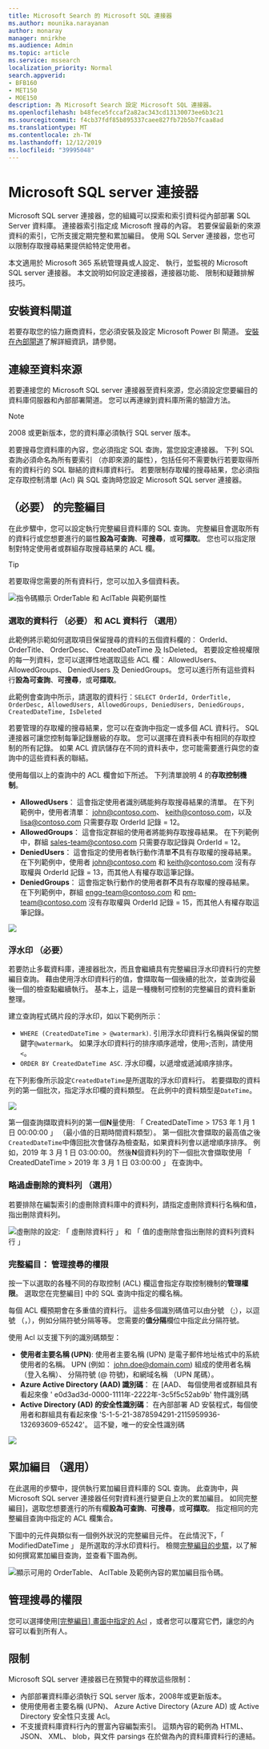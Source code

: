 ```yaml
---
title: Microsoft Search 的 Microsoft SQL 連接器
ms.author: mounika.narayanan
author: monaray
manager: mnirkhe
ms.audience: Admin
ms.topic: article
ms.service: mssearch
localization_priority: Normal
search.appverid:
- BFB160
- MET150
- MOE150
description: 為 Microsoft Search 設定 Microsoft SQL 連接器。
ms.openlocfilehash: b48fece5fccaf2a82ac343cd13130073ee6b3c21
ms.sourcegitcommit: f4cb37fdf85b895337caee827fb72b5b7fcaa8ad
ms.translationtype: MT
ms.contentlocale: zh-TW
ms.lasthandoff: 12/12/2019
ms.locfileid: "39995048"
---
```

# <a name="microsoft-sql-server-connector"></a>Microsoft SQL server 連接器

Microsoft SQL server 連接器，您的組織可以探索和索引資料從內部部署 SQL Server 資料庫。 連接器索引指定成 Microsoft 搜尋的內容。 若要保留最新的來源資料的索引，它所支援定期完整和累加編目。 使用 SQL Server 連接器，您也可以限制存取搜尋結果提供給特定使用者。

本文適用於 Microsoft 365 系統管理員或人設定、 執行，並監視的 Microsoft SQL server 連接器。 本文說明如何設定連接器，連接器功能、 限制和疑難排解技巧。

## <a name="install-a-data-gateway"></a>安裝資料閘道
若要存取您的協力廠商資料，您必須安裝及設定 Microsoft Power BI 閘道。 [安裝在內部閘道](https://docs.microsoft.com/data-integration/gateway/service-gateway-install)了解詳細資訊，請參閱。  

## <a name="connect-to-a-data-source"></a>連線至資料來源
若要連接您的 Microsoft SQL server 連接器至資料來源，您必須設定您要編目的資料庫伺服器和內部部署閘道。 您可以再連線到資料庫所需的驗證方法。

> [!NOTE]
> 2008 或更新版本，您的資料庫必須執行 SQL server 版本。

若要搜尋您資料庫的內容，您必須指定 SQL 查詢，當您設定連接器。 下列 SQL 查詢必須命名為所有要索引 （亦即來源的屬性），包括任何不需要執行若要取得所有的資料行的 SQL 聯結的資料庫資料行。 若要限制存取權的搜尋結果，您必須指定存取控制清單 (Acl) 與 SQL 查詢時您設定 Microsoft SQL server 連接器。

## <a name="full-crawl-required"></a>（必要） 的完整編目
在此步驟中，您可以設定執行完整編目資料庫的 SQL 查詢。 完整編目會選取所有的資料行或您想要進行的屬性**設為可查詢**、**可搜尋**，或**可擷取**。 您也可以指定限制對特定使用者或群組存取搜尋結果的 ACL 欄。

> [!Tip]
> 若要取得您需要的所有資料行，您可以加入多個資料表。

![指令碼顯示 OrderTable 和 AclTable 與範例屬性](media/MSSQL-fullcrawl.png)

### <a name="select-data-columns-required-and-acl-columns-optional"></a>選取的資料行 （必要） 和 ACL 資料行 （選用）
此範例將示範如何選取項目保留搜尋的資料的五個資料欄的： OrderId、 OrderTitle、 OrderDesc、 CreatedDateTime 及 IsDeleted。 若要設定檢視權限的每一列資料，您可以選擇性地選取這些 ACL 欄： AllowedUsers、 AllowedGroups、 DeniedUsers 及 DeniedGroups。 您可以進行所有這些資料行**設為可查詢**、**可搜尋**，或**可擷取**。

此範例會查詢中所示，請選取的資料行：`SELECT OrderId, OrderTitle, OrderDesc, AllowedUsers, AllowedGroups, DeniedUsers, DeniedGroups, CreatedDateTime, IsDeleted`
 
若要管理的存取權的搜尋結果，您可以在查詢中指定一或多個 ACL 資料行。 SQL 連接器可讓您控制每筆記錄層級的存取。 您可以選擇在資料表中有相同的存取控制的所有記錄。 如果 ACL 資訊儲存在不同的資料表中，您可能需要進行與您的查詢中的這些資料表的聯結。

使用每個以上的查詢中的 ACL 欄會如下所述。 下列清單說明 4 的**存取控制機制**。 
* **AllowedUsers**： 這會指定使用者識別碼能夠存取搜尋結果的清單。 在下列範例中，使用者清單： john@contoso.com、 keith@contoso.com，以及 lisa@contoso.com 只需要存取 OrderId 記錄 = 12。 
* **AllowedGroups**： 這會指定群組的使用者將能夠存取搜尋結果。 在下列範例中，群組 sales-team@contoso.com 只需要存取記錄與 OrderId = 12。
* **DeniedUsers**： 這會指定的使用者執行動作清單**不**具有存取權的搜尋結果。 在下列範例中，使用者 john@contoso.com 和 keith@contoso.com 沒有存取權與 OrderId 記錄 = 13，而其他人有權存取這筆記錄。 
* **DeniedGroups**： 這會指定執行動作的使用者群**不**具有存取權的搜尋結果。 在下列範例中，群組 engg-team@contoso.com 和 pm-team@contoso.com 沒有存取權與 OrderId 記錄 = 15，而其他人有權存取這筆記錄。  

![](media/MSSQL-ACL1.png)

### <a name="watermark-required"></a>浮水印 （必要）
若要防止多載資料庫，連接器批次，而且會繼續具有完整編目浮水印資料行的完整編目查詢。 藉由使用浮水印資料行的值，會擷取每一個後續的批次，並查詢從最後一個的檢查點繼續執行。 基本上，這是一種機制可控制的完整編目的資料重新整理。

建立查詢程式碼片段的浮水印，如以下範例所示：
* `WHERE (CreatedDateTime > @watermark)`. 引用浮水印資料行名稱與保留的關鍵字`@watermark`。 如果浮水印資料行的排序順序遞增，使用`>`;否則，請使用`<`。
* `ORDER BY CreatedDateTime ASC`. 浮水印欄，以遞增或遞減順序排序。

在下列影像所示設定`CreatedDateTime`是所選取的浮水印資料行。 若要擷取的資料列的第一個批次，指定浮水印欄的資料類型。 在此例中的資料類型是`DateTime`。

![](media/MSSQL-watermark.png)

第一個查詢擷取資料列的第一個**N**量使用: 「 CreatedDateTime > 1753 年 1 月 1 日 00:00:00 」 （最小值的日期時間資料類型）。 第一個批次會擷取的最高值之後`CreatedDateTime`中傳回批次會儲存為檢查點，如果資料列會以遞增順序排序。 例如，2019 年 3 月 1 日 03:00:00。 然後**N**個資料列的下一個批次會擷取使用 「 CreatedDateTime > 2019 年 3 月 1 日 03:00:00 」 在查詢中。

### <a name="skipping-soft-deleted-rows-optional"></a>略過虛刪除的資料列 （選用）
若要排除在編製索引的虛刪除資料庫中的資料列，請指定虛刪除資料行名稱和值，指出刪除資料列。

![虛刪除的設定: 「 虛刪除資料行 」 和 「 值的虛刪除會指出刪除的資料列資料行 」](media/MSSQL-softdelete.png)

### <a name="full-crawl-manage-search-permissions"></a>完整編目： 管理搜尋的權限
按一下以選取的各種不同的存取控制 (ACL) 欄這會指定存取控制機制的**管理權限**。 選取您在完整編目] 中的 SQL 查詢中指定的欄名稱。 

每個 ACL 欄預期會在多重值的資料行。 這些多個識別碼值可以由分號 （;），以逗號 （，），例如分隔符號分隔等等。 您需要的**值分隔**欄位中指定此分隔符號。
 
使用 Acl 以支援下列的識別碼類型： 
* **使用者主要名稱 (UPN)**: 使用者主要名稱 (UPN) 是電子郵件地址格式中的系統使用者的名稱。 UPN (例如： john.doe@domain.com) 組成的使用者名稱 （登入名稱）、 分隔符號 (@ 符號)，和網域名稱 （UPN 尾碼）。 
* **Azure Active Directory (AAD) 識別碼**： 在 [AAD、 每個使用者或群組具有看起來像 ' e0d3ad3d-0000-1111年-2222年-3c5f5c52ab9b' 物件識別碼 
* **Active Directory (AD) 的安全性識別碼**： 在內部部署 AD 安裝程式，每個使用者和群組具有看起來像 'S-1-5-21-3878594291-2115959936-132693609-65242'。 這不變，唯一的安全性識別碼

![](media/MSSQL-ACL2.png)

## <a name="incremental-crawl-optional"></a>累加編目 （選用）
在此選用的步驟中，提供執行累加編目資料庫的 SQL 查詢。 此查詢中，與 Microsoft SQL server 連接器任何對資料進行變更自上次的累加編目。 如同完整編目]，選取您想要進行的所有欄**設為可查詢**、**可搜尋**，或**可擷取**。 指定相同的完整編目查詢中指定的 ACL 欄集合。

下圖中的元件與類似有一個例外狀況的完整編目元件。 在此情況下，「 ModifiedDateTime 」 是所選取的浮水印資料行。 檢閱[完整編目的步驟](#full-crawl-required)，以了解如何撰寫累加編目查詢，並查看下圖為例。

![顯示可用的 OrderTable、 AclTable 及範例內容的累加編目指令碼。](media/MSSQL-incrcrawl.png)

## <a name="manage-search-permissions"></a>管理搜尋的權限 
您可以選擇使用[[完整編目] 畫面中指定的 Acl](#full-crawl-manage-search-permissions) ，或者您可以覆寫它們，讓您的內容可以看到所有人。

## <a name="limitations"></a>限制
Microsoft SQL server 連接器已在預覽中的釋放這些限制：
* 內部部署資料庫必須執行 SQL server 版本，2008年或更新版本。
* 使用使用者主要名稱 (UPN)、 Azure Active Directory (Azure AD) 或 Active Directory 安全性只支援 Acl。 
* 不支援資料庫資料行內的豐富內容編製索引。 這類內容的範例為 HTML、 JSON、 XML、 blob，與文件 parsings 在於做為內的資料庫資料行的連結。